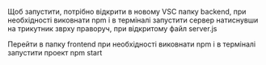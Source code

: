 Щоб запустити, потрібно відкрити в новому VSC папку backend,
при необхідності виковнати npm i в терміналі
запустити сервер натиснувши на трикутник зврху праворуч, при відкритому файл server.js

Перейти в папку frontend
при необхідності виковнати npm i в терміналі
запустити проект npm start

